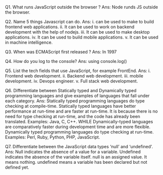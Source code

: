 Q1. What runs JavaScript outside the browser ?
Ans: Node runds JS outside the browser.

Q2. Name 5 things Javascript can do.
Ans: i. can be used to make to build frontend web applications.
    ii. It can be used to work on backend development with the help of nodejs.
    iii. It can be used to make desktop applications.
    iv. It can be used to build mobile applications.
    v. It can be used in machine intelligence.

Q3. When was ECMAScript first released ?
Ans: In 1997

Q4. How do you log to the console?
Ans: using console.log()

Q5. List the tech fields that use JavaScript, for example FrontEnd.
Ans: i. Frontend web development.
    ii. Backend web development.
    iii. mobile development.
    iv. Devops engineer.
    v. Full stack web development.

Q6. Differentiate between Statically typed and Dynamically typed programming languages and give examples of languages that fall under each category.
Ans: 
    Statically typed programming languages do type checking at compile-time. Statically typed languages have better performance at run-time and are faster at run-time. It is because there is no need for type checking at run-time, and the code has already been translated. Examples: Java, C, C++. WHILE   Dynamically-typed languages are comparatively faster during development time and are more flexible.  Dynamically typed programming languages do type checking at run-time. Examples: Perl, Ruby, Python, PHP, JavaScript.

Q7. Differentiate between the JavaScript data types ‘null’ and ‘undefined'.
Ans: Null indicates the absence of a value for a variable. Undefined indicates the absence of the variable itself. null is an assigned value. It means nothing. undefined means a variable has been declared but not defined yet.
